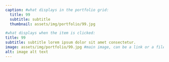 ```yaml
---
caption: #what displays in the portfolio grid:
  title: 99
  subtitle: subtitle
  thumbnail: assets/img/portfolio/99.jpg

#what displays when the item is clicked:
title: 99
subtitle: subtitle lorem ipsum dolor sit amet consectetur.
image: assets/img/portfolio/99.jpg #main image, can be a link or a file in assets/img/portfolio
alt: image alt text
---
```

